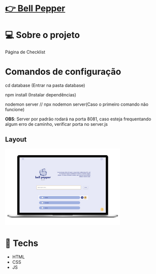# <a href="https://darllen.github.io/bellpepper/" target="_blank">👉 Bell Pepper</a>

# 💻 Sobre o projeto
<p>Página de Checklist</p>


# Comandos de configuração
<p>cd database (Entrar na pasta database)</p>
<p>npm install (Instalar dependências)</p>
<p>nodemon server // npx nodemon server(Caso o primeiro comando não funcione)</p>
<b>OBS</b>: Server por padrão rodará na porta 8081, caso esteja frequentando algum erro de caminho, verificar porta no server.js

## Layout
![Desktop Layout](img/desktop.png "Title")

# 🚀 **Techs**

- HTML
- CSS
- JS


